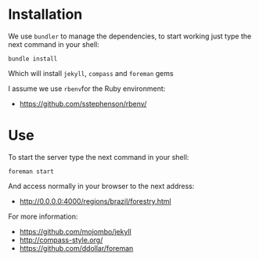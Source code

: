 Installation
============

We use `bundler` to manage the dependencies, to start working just type the next command in your shell:

```
bundle install
```
Which will install `jekyll`, `compass` and `foreman` gems

I assume we use `rbenv`for the Ruby environment:

* https://github.com/sstephenson/rbenv/


Use
===

To start the server type the next command in your shell:

```
foreman start
```

And access normally in your browser to the next address:

* http://0.0.0.0:4000/regions/brazil/forestry.html

For more information:

* https://github.com/mojombo/jekyll
* http://compass-style.org/
* https://github.com/ddollar/foreman
